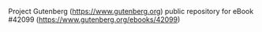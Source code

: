 Project Gutenberg (https://www.gutenberg.org) public repository for eBook #42099 (https://www.gutenberg.org/ebooks/42099)
